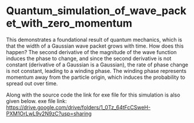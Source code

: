 # Quantum_simulation_of_wave_packet_with_zero_momentum
This demonstrates a foundational result of quantum mechanics, which is that the width of a Gaussian wave packet grows with time. How does this happen? The second derivative of the magnitude of the wave function induces the phase to change, and since the second derivative is not constant (derivative of a Gaussian is a Gaussian), the rate of phase change is not constant, leading to a winding phase. The winding phase represents momentum away from the particle origin, which induces the probability to spread out over time.

Along with the source code the link for exe file for this simulation is also given below.
exe file link: https://drive.google.com/drive/folders/1_0Tz_64tFcCSweH-PXM1OrLwL9v2N9zC?usp=sharing

